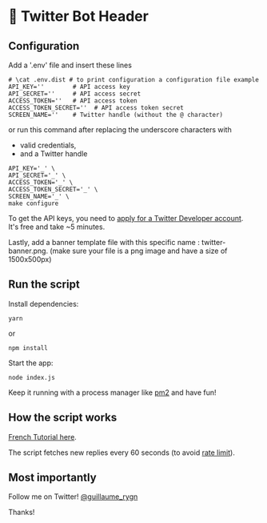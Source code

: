 # 🤖 Twitter Bot Header

## Configuration

Add a '.env' file and insert these lines

```shell
# \cat .env.dist # to print configuration a configuration file example
API_KEY=''        # API access key
API_SECRET=''     # API access secret
ACCESS_TOKEN=''   # API access token
ACCESS_TOKEN_SECRET=''  # API access token secret
SCREEN_NAME=''    # Twitter handle (without the @ character)
```

or run this command after replacing the underscore characters with
 - valid credentials,
 - and a Twitter handle

```shell
API_KEY='_' \
API_SECRET='_' \
ACCESS_TOKEN='_' \
ACCESS_TOKEN_SECRET='_' \
SCREEN_NAME='_' \
make configure
```

To get the API keys, you need to [apply for a Twitter Developer account](https://developer.twitter.com/en/apply-for-access).  
It's free and take ~5 minutes.

Lastly, add a banner template file with this specific name : twitter-banner.png.
(make sure your file is a png image and have a size of 1500x500px)

## Run the script

Install dependencies:
```shell
yarn
```
or
```shell
npm install
```

Start the app:

```shell
node index.js
```

Keep it running with a process manager like [pm2](https://pm2.io/) and have fun!

## How the script works

[French Tutorial here](https://hot-jujube-90c.notion.site/Twitter-Bot-Header-eef6c49eee4c4762bca9e4a50aefd91e). 

The script fetches new replies every 60 seconds (to avoid [rate limit](https://developer.twitter.com/en/docs/twitter-api/v1/accounts-and-users/follow-search-get-users/api-reference/get-users-show)).

## Most importantly

Follow me on Twitter! [@guillaume_rygn](https://twitter.com/guillaume_rygn)

Thanks!

